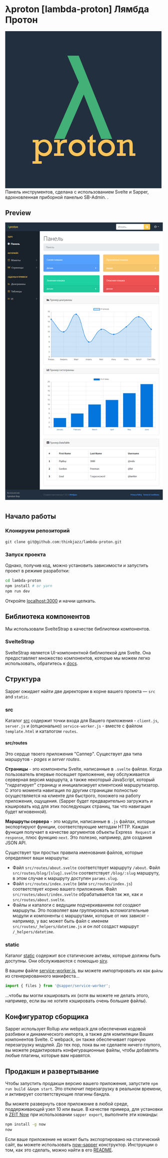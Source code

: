 # λproton [lambda-proton] Лямбда Протон
![Logo](static/l-proton-logo.png)
Панель инструментов, сделана с использованием Svelte и Sapper, вдохновленная приборной панелью SB-Admin.
.

## Preview

![Dashboard](static/dashboard.png)



## Начало работы

### Клонируем репозиторий

    git clone git@github.com:thinkjazz/lambda-proton.git

### Запуск проекта

Однако, получив код, можно установить зависимости и запустить проект в режиме разработки:

```bash
cd lambda-proton
npm install # or yarn
npm run dev
```

Откройте [localhost:3000](http://localhost:3000) и начни щелкать.

## Библиотека компонентов

Мы использовали SvelteStrap в качестве библиотеки компонентов.

### SvelteStrap

SvelteStrap является UI-компонентной библиотекой для Svelte. Она предоставляет множество компонентов, которые мы можем легко использовать, обратитесь к [docs](https://github.com/bestguy/sveltestrap).

## Структура

Sapper ожидает найти две директории в корне вашего проекта — `src` and `static`.

### src

Каталог [src](src) содержит точки входа для Вашего приложения - `client.js`, `server.js` и (опционально) `service-worker.js` - вместе с файлом `template.html` и каталогом `routes`.

#### src/routes

Это сердце твоего приложения "Саппер". Существует два типа маршрутов - _pages_ и _server routes_.

**Страницы** - это компоненты Svelte, написанные в `.svelte` файлах. Когда пользователь впервые посещает приложение, ему обслуживается серверная версия маршрута, а также некоторый JavaScript, который "гидратирует" страницу и инициализирует клиентский маршрутизатор. С этого момента навигация по другим страницам полностью осуществляется на клиенте для быстрого, похожего на работу приложения, ощущения. (Sapper будет предварительно загружать и кэшировать код для этих последующих страниц, так что навигация будет мгновенной).

**Маршруты сервера** - это модули, написанные в `.js` файлах, которые экспортируют функции, соответствующие методам HTTP. Каждая функция получает в качестве аргументов объекты Express ` Request` и `response`, плюс функцию `next`. Это полезно, например, для создания JSON API.

Существует три простых правила именования файлов, которые определяют ваши маршруты:

- Файл `src/routes/about.svelte` соответствует маршруту `/about`. Файл `src/routes/blog/[slug].svelte` соответствует `/blog/:slug` маршруту, в этом случае к маршруту доступен `params.slug`.
- Файл `src/routes/index.svelte` (или `src/routes/index.js`) соответствует корню вашего приложения. Файл `src/routes/about/index.svelte` обрабатывается так же, как и `src/routes/about.svelte`.
- Файлы и каталоги с ведущим подчеркиванием _not_ создают маршруты. Это позволяет вам группировать вспомогательные модули и компоненты с маршрутами, которые от них зависят - например, у вас может быть файл с именем `src/routes/_helpers/datetime.js` и он _not_ создаст маршрут `/_helpers/datetime`.

### static

Каталог [static](static) содержит все статические активы, которые должны быть доступны. Они обслуживаются с помощью [sirv](https://github.com/lukeed/sirv).

В вашем файле [service-worker.js](src/service-worker.js), вы можете импортировать их как `файлы` из сгенерированного манифеста...

```js
import { files } from '@sapper/service-worker';
```

...чтобы вы могли кэшировать их (хотя вы можете не делать этого, например, если вы не хотите кэшировать очень большие файлы).

## Конфигуратор сборщика

Sapper использует Rollup или webpack для обеспечения кодовой разбивки и динамического импорта, а также для компиляции Ваших компонентов Svelte. С webpack, он также обеспечивает горячую перезагрузку модулей. До тех пор, пока вы не сделаете ничего глупого, вы можете редактировать конфигурационные файлы, чтобы добавлять любые плагины, которые вам нравятся.

## Продакшн и развертывание

Чтобы запустить продакшн версию вашего приложения, запустите `npm run build &&npm start`. Это отключит перезагрузку в реальном времени, и активирует соответствующие плагины бандла.

Вы можете развернуть свое приложение в любой среде, поддерживающей узел 10 или выше. В качестве примера, для установки в [ZEIT Now](https://zeit.co/now) при использовании `sapper export`, выполните эти команды:

```bash
npm install -g now
now
```

Если ваше приложение не может быть экспортировано на статический сайт, вы можете использовать [now-sapper](https://github.com/thgh/now-sapper) конструктор. Инструкции о том, как это сделать, можно найти в его [README](https://github.com/thgh/now-sapper#basic-usage).
